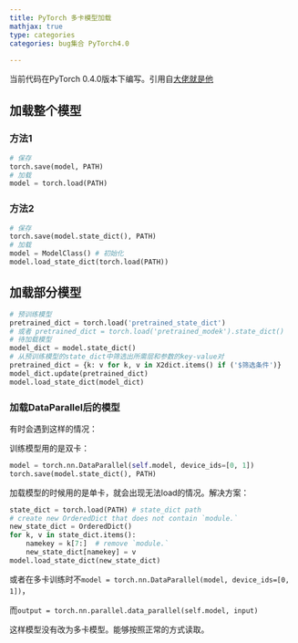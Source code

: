 ```yaml
---
title: PyTorch 多卡模型加载
mathjax: true
type: categories
categories: bug集合 PyTorch4.0
 
---
```


当前代码在PyTorch 0.4.0版本下编写。引用自[大佬就是他](https://mengyangniu.github.io/deeplearning/2018/06/04/PyTorch-Load-Model/)

## 加载整个模型

### 方法1

```python
# 保存
torch.save(model, PATH)
# 加载
model = torch.load(PATH)
```

### 方法2

```python
# 保存
torch.save(model.state_dict(), PATH)
# 加载
model = ModelClass() # 初始化
model.load_state_dict(torch.load(PATH))
```

## 加载部分模型

```python
# 预训练模型
pretrained_dict = torch.load('pretrained_state_dict')
# 或者 pretrained_dict = torch.load('pretrained_modek').state_dict()
# 待加载模型
model_dict = model.state_dict() 
# 从预训练模型的state_dict中筛选出所需层和参数的key-value对
pretrained_dict = {k: v for k, v in X2dict.items() if ('$筛选条件')}
model_dict.update(pretrained_dict)
model.load_state_dict(model_dict)
```

### 加载DataParallel后的模型

有时会遇到这样的情况：

训练模型用的是双卡：

```python
model = torch.nn.DataParallel(self.model, device_ids=[0, 1])
torch.save(model.state_dict(), PATH)
```

加载模型的时候用的是单卡，就会出现无法load的情况。解决方案：

```python
state_dict = torch.load(PATH) # state_dict path
# create new OrderedDict that does not contain `module.`
new_state_dict = OrderedDict()
for k, v in state_dict.items():
    namekey = k[7:]  # remove `module.`
    new_state_dict[namekey] = v
model.load_state_dict(new_state_dict)
```

或者在多卡训练时不`model = torch.nn.DataParallel(model, device_ids=[0, 1])`，

而`output = torch.nn.parallel.data_parallel(self.model, input)`

这样模型没有改为多卡模型。能够按照正常的方式读取。

